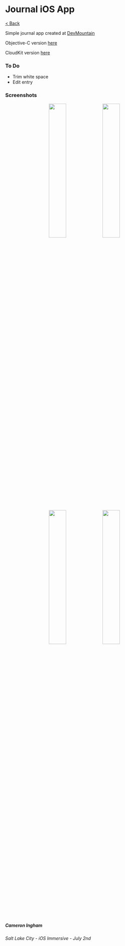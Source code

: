 # Journal iOS App

[< Back](https://github.com/Camji55/DevMtn-iOS20/)

Simple journal app created at [DevMountain](https://www.devmountain.com)

Objective-C version [here](https://github.com/Camji55/Journal-C-iOS)

CloudKit version [here](https://github.com/Camji55/Journal-CloudKit-iOS)

### To Do
- Trim white space
- Edit entry

### Screenshots
<p align="center">
<img width="33%" src="https://i.imgur.com/RuwiwoQ.png"/>
<img width="33%" src="https://i.imgur.com/djgqRZ1.png"/><br/>
<img width="33%" src="https://i.imgur.com/BRN41DH.png"/>
<img width="33%" src="https://i.imgur.com/BrSL8bV.png"/>
</p>

##### Cameron Ingham
###### Salt Lake City - iOS Immersive - July 2nd



